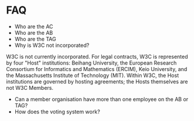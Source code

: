 # FAQ

* Who are the AC
* Who are the AB
* Who are the TAG
* Why is W3C not incorporated?

W3C is not currently incorporated. For legal contracts, W3C is represented by four "Host" institutions: Beihang University, the European Research Consortium for Informatics and Mathematics (ERCIM), Keio University, and the Massachusetts Institute of Technology (MIT). Within W3C, the Host institutions are governed by hosting agreements; the Hosts themselves are not W3C Members.

* Can a member organisation have more than one employee on the AB or TAG?
* How does the voting system work?

